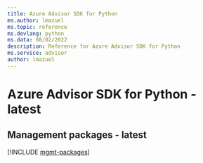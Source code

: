 ```yaml
---
title: Azure Advisor SDK for Python
ms.author: lmazuel
ms.topic: reference
ms.devlang: python
ms.data: 08/02/2022
description: Reference for Azure Advisor SDK for Python
ms.service: advisor
author: lmazuel
---
```

# Azure Advisor SDK for Python - latest

## Management packages - latest
[!INCLUDE [mgmt-packages](advisor-mgmt-index.md)]